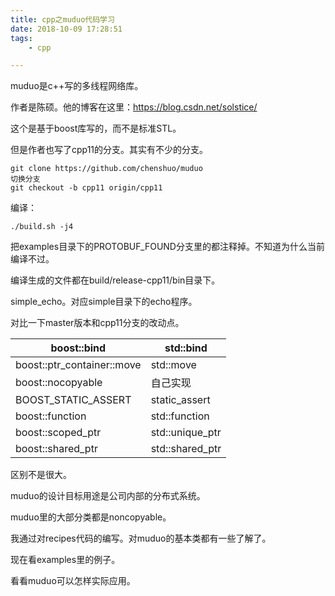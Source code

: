 ```yaml
---
title: cpp之muduo代码学习
date: 2018-10-09 17:28:51
tags:
	- cpp

---
```




muduo是c++写的多线程网络库。

作者是陈硕。他的博客在这里：https://blog.csdn.net/solstice/



这个是基于boost库写的，而不是标准STL。

但是作者也写了cpp11的分支。其实有不少的分支。

```
git clone https://github.com/chenshuo/muduo 
切换分支
git checkout -b cpp11 origin/cpp11
```

编译：

```
./build.sh -j4
```

把examples目录下的PROTOBUF_FOUND分支里的都注释掉。不知道为什么当前编译不过。

编译生成的文件都在build/release-cpp11/bin目录下。

simple_echo。对应simple目录下的echo程序。

对比一下master版本和cpp11分支的改动点。

| boost::bind                | std::bind       |
| -------------------------- | --------------- |
| boost::ptr_container::move | std::move       |
| boost::nocopyable          | 自己实现        |
| BOOST_STATIC_ASSERT        | static_assert   |
| boost::function            | std::function   |
| boost::scoped_ptr          | std::unique_ptr |
| boost::shared_ptr          | std::shared_ptr |

区别不是很大。





muduo的设计目标用途是公司内部的分布式系统。



muduo里的大部分类都是noncopyable。



我通过对recipes代码的编写。对muduo的基本类都有一些了解了。

现在看examples里的例子。

看看muduo可以怎样实际应用。



